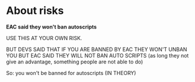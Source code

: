 # About risks

**EAC said they won't ban autoscripts**

USE THIS AT YOUR OWN RISK.

BUT DEVS SAID THAT IF YOU ARE BANNED BY EAC THEY WON'T UNBAN YOU BUT EAC SAID THEY WILL NOT BAN AUTO SCRIPTS (as long they not give an advantage, something people are not able to do)

So: you won't be banned for autoscripts (IN THEORY)

